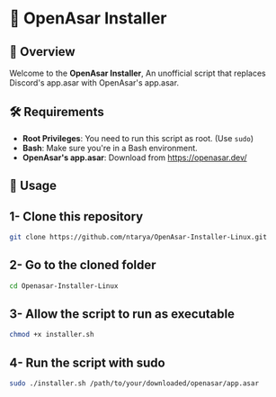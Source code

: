 # 🎉 OpenAsar Installer

## 🚀 Overview

Welcome to the **OpenAsar Installer**, An unofficial script that replaces Discord's app.asar with OpenAsar's app.asar.

## 🛠️ Requirements

- **Root Privileges**: You need to run this script as root. (Use `sudo`)
- **Bash**: Make sure you're in a Bash environment.
- **OpenAsar's app.asar**: Download from https://openasar.dev/

## 📜 Usage
## 1- Clone this repository
```bash
git clone https://github.com/ntarya/OpenAsar-Installer-Linux.git
```

## 2- Go to the cloned folder
```bash
cd Openasar-Installer-Linux
```

## 3- Allow the script to run as executable
```bash
chmod +x installer.sh
```

## 4- Run the script with sudo
```bash
sudo ./installer.sh /path/to/your/downloaded/openasar/app.asar

